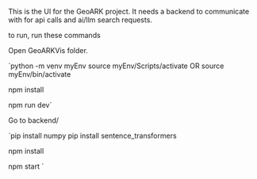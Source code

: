 This is the UI for the GeoARK project. It needs a backend to communicate with for api calls and ai/llm search requests.

to run, run these commands

Open GeoARKVis folder.

`python -m venv myEnv
source myEnv/Scripts/activate OR source myEnv/bin/activate

npm install 

npm run dev`

Go to backend/

`pip install numpy
pip install sentence_transformers

npm install

npm start
`



